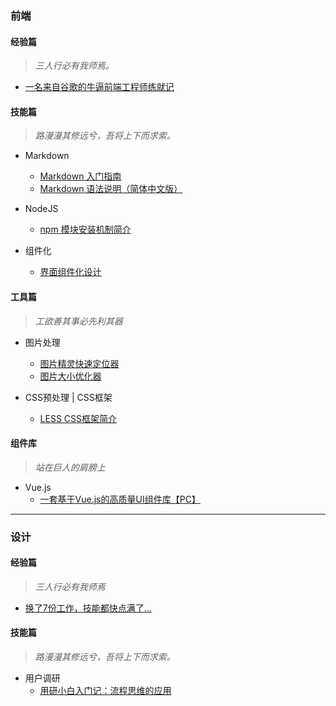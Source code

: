 ### 前端 ###

#### 经验篇
> _三人行必有我师焉。_

+ [一名来自谷歌的牛逼前端工程师练就记](http://www.tuicool.com/articles/ey6zEv "一名来自谷歌的牛逼前端工程师练就记")


#### 技能篇
> _路漫漫其修远兮，吾将上下而求索。_

+ Markdown
  + [Markdown 入门指南](http://www.jianshu.com/p/1e402922ee32 "Markdown 入门指南")
  + [Markdown 语法说明（简体中文版）](http://www.appinn.com/markdown/ "Markdown 语法说明（简体中文版）")

+ NodeJS
  + [npm 模块安装机制简介](http://mp.weixin.qq.com/s/f-toSMgFFHDsRHpU1CqrOw "npm 模块安装机制简介")

+ 组件化
  + [界面组件化设计](http://mp.weixin.qq.com/s/s9sIfHSPM4qAUcDPn6EWXw "界面组件化设计")
  
#### 工具篇
> _工欲善其事必先利其器_

+ 图片处理
  + [图片精灵快速定位器](http://www.spritecow.com/ "图片精灵快速定位器")
  + [图片大小优化器](https://tinypng.com/ "图片大小优化器")
  
+ CSS预处理 | CSS框架
  + [LESS CSS框架简介](https://www.ibm.com/developerworks/cn/web/1207_zhaoch_lesscss/ "LESS CSS框架简介")
 
#### 组件库
> _站在巨人的肩膀上_

+ Vue.js
  + [一套基于Vue.js的高质量UI组件库【PC】](https://www.iviewui.com/ "一套基于Vue.js的高质量UI组件库")
  
---

### 设计 ###

#### 经验篇
> _三人行必有我师焉_

+ [换了7份工作，技能都快点满了...](http://mp.weixin.qq.com/s/5Vqmks6N1fEtF5F7FPCPcA "换了7份工作，技能都快点满了...")


#### 技能篇
> _路漫漫其修远兮，吾将上下而求索。_

+ 用户调研
    + [用研小白入门记：流程思维的应用](http://mp.weixin.qq.com/s/DSuwi30919CPJmQh7B_VqQ "用研小白入门记：流程思维的应用")
